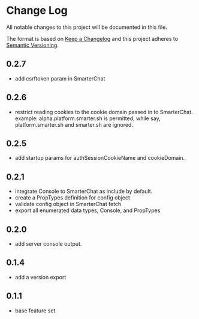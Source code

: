 # Change Log

All notable changes to this project will be documented in this file.

The format is based on [Keep a Changelog](http://keepachangelog.com/) and this project adheres to [Semantic Versioning](http://semver.org/).

## 0.2.7

- add csrftoken param in SmarterChat

## 0.2.6

- restrict reading cookies to the cookie domain passed in to SmarterChat. example: alpha.platform.smarter.sh is permitted, while say, platform.smarter.sh and smarter.sh are ignored.

## 0.2.5

- add startup params for authSessionCookieName and cookieDomain.

## 0.2.1

- integrate Console to SmarterChat as include by default.
- create a PropTypes definition for config object
- validate config object in SmarterChat fetch
- export all enumerated data types, Console, and PropTypes

## 0.2.0

- add server console output.

## 0.1.4

- add a version export

## 0.1.1

- base feature set
